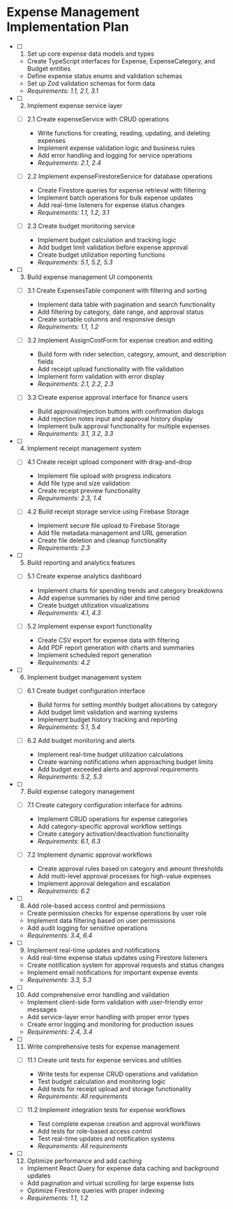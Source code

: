 # Expense Management Implementation Plan

- [ ] 1. Set up core expense data models and types
  - Create TypeScript interfaces for Expense, ExpenseCategory, and Budget entities
  - Define expense status enums and validation schemas
  - Set up Zod validation schemas for form data
  - _Requirements: 1.1, 2.1, 3.1_

- [ ] 2. Implement expense service layer
  - [ ] 2.1 Create expenseService with CRUD operations
    - Write functions for creating, reading, updating, and deleting expenses
    - Implement expense validation logic and business rules
    - Add error handling and logging for service operations
    - _Requirements: 2.1, 2.4_

  - [ ] 2.2 Implement expenseFirestoreService for database operations
    - Create Firestore queries for expense retrieval with filtering
    - Implement batch operations for bulk expense updates
    - Add real-time listeners for expense status changes
    - _Requirements: 1.1, 1.2, 3.1_

  - [ ] 2.3 Create budget monitoring service
    - Implement budget calculation and tracking logic
    - Add budget limit validation before expense approval
    - Create budget utilization reporting functions
    - _Requirements: 5.1, 5.2, 5.3_

- [ ] 3. Build expense management UI components
  - [ ] 3.1 Create ExpensesTable component with filtering and sorting
    - Implement data table with pagination and search functionality
    - Add filtering by category, date range, and approval status
    - Create sortable columns and responsive design
    - _Requirements: 1.1, 1.2_

  - [ ] 3.2 Implement AssignCostForm for expense creation and editing
    - Build form with rider selection, category, amount, and description fields
    - Add receipt upload functionality with file validation
    - Implement form validation with error display
    - _Requirements: 2.1, 2.2, 2.3_

  - [ ] 3.3 Create expense approval interface for finance users
    - Build approval/rejection buttons with confirmation dialogs
    - Add rejection notes input and approval history display
    - Implement bulk approval functionality for multiple expenses
    - _Requirements: 3.1, 3.2, 3.3_

- [ ] 4. Implement receipt management system
  - [ ] 4.1 Create receipt upload component with drag-and-drop
    - Implement file upload with progress indicators
    - Add file type and size validation
    - Create receipt preview functionality
    - _Requirements: 2.3, 1.4_

  - [ ] 4.2 Build receipt storage service using Firebase Storage
    - Implement secure file upload to Firebase Storage
    - Add file metadata management and URL generation
    - Create file deletion and cleanup functionality
    - _Requirements: 2.3_

- [ ] 5. Build reporting and analytics features
  - [ ] 5.1 Create expense analytics dashboard
    - Implement charts for spending trends and category breakdowns
    - Add expense summaries by rider and time period
    - Create budget utilization visualizations
    - _Requirements: 4.1, 4.3_

  - [ ] 5.2 Implement expense export functionality
    - Create CSV export for expense data with filtering
    - Add PDF report generation with charts and summaries
    - Implement scheduled report generation
    - _Requirements: 4.2_

- [ ] 6. Implement budget management system
  - [ ] 6.1 Create budget configuration interface
    - Build forms for setting monthly budget allocations by category
    - Add budget limit validation and warning systems
    - Implement budget history tracking and reporting
    - _Requirements: 5.1, 5.4_

  - [ ] 6.2 Add budget monitoring and alerts
    - Implement real-time budget utilization calculations
    - Create warning notifications when approaching budget limits
    - Add budget exceeded alerts and approval requirements
    - _Requirements: 5.2, 5.3_

- [ ] 7. Build expense category management
  - [ ] 7.1 Create category configuration interface for admins
    - Implement CRUD operations for expense categories
    - Add category-specific approval workflow settings
    - Create category activation/deactivation functionality
    - _Requirements: 6.1, 6.3_

  - [ ] 7.2 Implement dynamic approval workflows
    - Create approval rules based on category and amount thresholds
    - Add multi-level approval processes for high-value expenses
    - Implement approval delegation and escalation
    - _Requirements: 6.2_

- [ ] 8. Add role-based access control and permissions
  - Create permission checks for expense operations by user role
  - Implement data filtering based on user permissions
  - Add audit logging for sensitive operations
  - _Requirements: 3.4, 6.4_

- [ ] 9. Implement real-time updates and notifications
  - Add real-time expense status updates using Firestore listeners
  - Create notification system for approval requests and status changes
  - Implement email notifications for important expense events
  - _Requirements: 3.3, 5.3_

- [ ] 10. Add comprehensive error handling and validation
  - Implement client-side form validation with user-friendly error messages
  - Add service-layer error handling with proper error types
  - Create error logging and monitoring for production issues
  - _Requirements: 2.4, 3.4_

- [ ] 11. Write comprehensive tests for expense management
  - [ ] 11.1 Create unit tests for expense services and utilities
    - Write tests for expense CRUD operations and validation
    - Test budget calculation and monitoring logic
    - Add tests for receipt upload and storage functionality
    - _Requirements: All requirements_

  - [ ] 11.2 Implement integration tests for expense workflows
    - Test complete expense creation and approval workflows
    - Add tests for role-based access control
    - Test real-time updates and notification systems
    - _Requirements: All requirements_

- [ ] 12. Optimize performance and add caching
  - Implement React Query for expense data caching and background updates
  - Add pagination and virtual scrolling for large expense lists
  - Optimize Firestore queries with proper indexing
  - _Requirements: 1.1, 1.2_